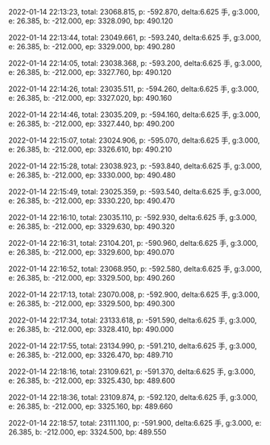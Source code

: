 2022-01-14 22:13:23, total: 23068.815, p: -592.870, delta:6.625 手, g:3.000, e: 26.385, b: -212.000, ep: 3328.090, bp: 490.120

2022-01-14 22:13:44, total: 23049.661, p: -593.240, delta:6.625 手, g:3.000, e: 26.385, b: -212.000, ep: 3329.000, bp: 490.280

2022-01-14 22:14:05, total: 23038.368, p: -593.200, delta:6.625 手, g:3.000, e: 26.385, b: -212.000, ep: 3327.760, bp: 490.120

2022-01-14 22:14:26, total: 23035.511, p: -594.260, delta:6.625 手, g:3.000, e: 26.385, b: -212.000, ep: 3327.020, bp: 490.160

2022-01-14 22:14:46, total: 23035.209, p: -594.160, delta:6.625 手, g:3.000, e: 26.385, b: -212.000, ep: 3327.440, bp: 490.200

2022-01-14 22:15:07, total: 23024.906, p: -595.070, delta:6.625 手, g:3.000, e: 26.385, b: -212.000, ep: 3326.610, bp: 490.210

2022-01-14 22:15:28, total: 23038.923, p: -593.840, delta:6.625 手, g:3.000, e: 26.385, b: -212.000, ep: 3330.000, bp: 490.480

2022-01-14 22:15:49, total: 23025.359, p: -593.540, delta:6.625 手, g:3.000, e: 26.385, b: -212.000, ep: 3330.220, bp: 490.470

2022-01-14 22:16:10, total: 23035.110, p: -592.930, delta:6.625 手, g:3.000, e: 26.385, b: -212.000, ep: 3329.630, bp: 490.320

2022-01-14 22:16:31, total: 23104.201, p: -590.960, delta:6.625 手, g:3.000, e: 26.385, b: -212.000, ep: 3329.600, bp: 490.070

2022-01-14 22:16:52, total: 23068.950, p: -592.580, delta:6.625 手, g:3.000, e: 26.385, b: -212.000, ep: 3329.500, bp: 490.260

2022-01-14 22:17:13, total: 23070.008, p: -592.900, delta:6.625 手, g:3.000, e: 26.385, b: -212.000, ep: 3329.500, bp: 490.300

2022-01-14 22:17:34, total: 23133.618, p: -591.590, delta:6.625 手, g:3.000, e: 26.385, b: -212.000, ep: 3328.410, bp: 490.000

2022-01-14 22:17:55, total: 23134.990, p: -591.210, delta:6.625 手, g:3.000, e: 26.385, b: -212.000, ep: 3326.470, bp: 489.710

2022-01-14 22:18:16, total: 23109.621, p: -591.370, delta:6.625 手, g:3.000, e: 26.385, b: -212.000, ep: 3325.430, bp: 489.600

2022-01-14 22:18:36, total: 23109.874, p: -592.120, delta:6.625 手, g:3.000, e: 26.385, b: -212.000, ep: 3325.160, bp: 489.660

2022-01-14 22:18:57, total: 23111.100, p: -591.900, delta:6.625 手, g:3.000, e: 26.385, b: -212.000, ep: 3324.500, bp: 489.550